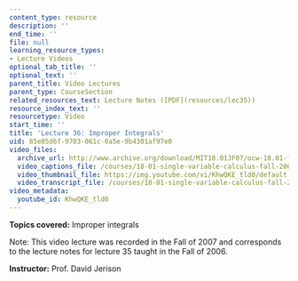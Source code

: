 ```yaml
---
content_type: resource
description: ''
end_time: ''
file: null
learning_resource_types:
- Lecture Videos
optional_tab_title: ''
optional_text: ''
parent_title: Video Lectures
parent_type: CourseSection
related_resources_text: Lecture Notes ([PDF](resources/lec35))
resource_index_text: ''
resourcetype: Video
start_time: ''
title: 'Lecture 36: Improper Integrals'
uid: 85e85d6f-9703-061c-0a5e-9b4301af97e0
video_files:
  archive_url: http://www.archive.org/download/MIT18.01JF07/ocw-18.01-f07-lec36_300k.mp4
  video_captions_file: /courses/18-01-single-variable-calculus-fall-2006/d692ab02cdde5bc991ffe656ca9c95d3_KhwQKE_tld0.vtt
  video_thumbnail_file: https://img.youtube.com/vi/KhwQKE_tld0/default.jpg
  video_transcript_file: /courses/18-01-single-variable-calculus-fall-2006/830e65a8ec2b2e630fa95271627576fe_KhwQKE_tld0.pdf
video_metadata:
  youtube_id: KhwQKE_tld0
---
```


**Topics covered:** Improper integrals

Note: This video lecture was recorded in the Fall of 2007 and corresponds to the lecture notes for lecture 35 taught in the Fall of 2006.

**Instructor:** Prof. David Jerison